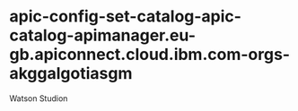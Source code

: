 # apic-config-set-catalog-apic-catalog-apimanager.eu-gb.apiconnect.cloud.ibm.com-orgs-akggalgotiasgm
Watson Studion
